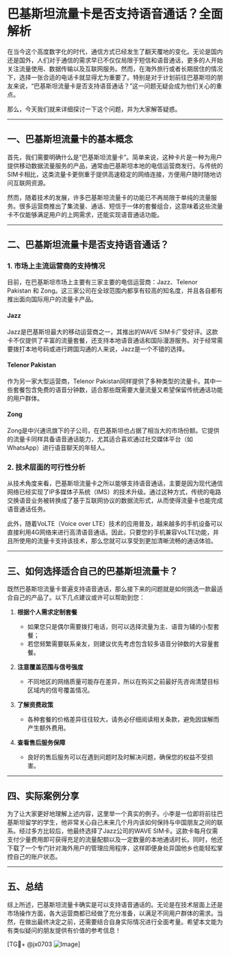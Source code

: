 # 巴基斯坦流量卡是否支持语音通话？全面解析

在当今这个高度数字化的时代，通信方式已经发生了翻天覆地的变化。无论是国内还是国外，人们对于通信的需求早已不仅仅局限于短信和语音通话，更多的人开始关注流量使用、数据传输以及互联网服务。然而，在海外旅行或者长期居住的情况下，选择一张合适的电话卡就显得尤为重要了。特别是对于计划前往巴基斯坦的朋友来说，“巴基斯坦流量卡是否支持语音通话？”这一问题无疑会成为他们关心的重点。

那么，今天我们就来详细探讨一下这个问题，并为大家解答疑惑。

---

## 一、巴基斯坦流量卡的基本概念

首先，我们需要明确什么是“巴基斯坦流量卡”。简单来说，这种卡片是一种为用户提供移动数据流量服务的产品，通常由巴基斯坦本地的电信运营商发行。与传统的SIM卡相比，这类流量卡更侧重于提供高速稳定的网络连接，方便用户随时随地访问互联网资源。

然而，随着技术的发展，许多巴基斯坦流量卡的功能已不再局限于单纯的流量服务。很多运营商推出了集流量、通话、短信于一体的套餐组合，这意味着这些流量卡不仅能够满足用户的上网需求，还能实现语音通话功能。

---

## 二、巴基斯坦流量卡是否支持语音通话？

### 1. 市场上主流运营商的支持情况

目前，在巴基斯坦市场上主要有三家主要的电信运营商：Jazz、Telenor Pakistan 和 Zong。这三家公司在全球范围内都享有较高的知名度，并且各自都有推出面向国际用户的流量卡产品。

#### Jazz
Jazz是巴基斯坦最大的移动运营商之一，其推出的WAVE SIM卡广受好评。这款卡不仅提供了丰富的流量套餐，还支持本地语音通话和国际漫游服务。对于经常需要拨打本地号码或进行跨国沟通的人来说，Jazz是一个不错的选择。

#### Telenor Pakistan
作为另一家大型运营商，Telenor Pakistan同样提供了多种类型的流量卡。其中一些套餐包含免费的语音分钟数，适合那些既需要大量流量又希望保留传统通话功能的用户群体。

#### Zong
Zong是中兴通讯旗下的子公司，在巴基斯坦也占据了相当大的市场份额。它提供的流量卡同样具备语音通话能力，尤其适合喜欢通过社交媒体平台（如WhatsApp）进行语音聊天的年轻人。

### 2. 技术层面的可行性分析

从技术角度来看，巴基斯坦流量卡之所以能够支持语音通话，主要是因为现代通信网络已经实现了IP多媒体子系统（IMS）的技术升级。通过这种方式，传统的电路交换语音业务被转换成了基于互联网协议的数据流形式，从而使得流量卡也能完成语音通话任务。

此外，随着VoLTE（Voice over LTE）技术的应用普及，越来越多的手机设备可以直接利用4G网络来进行高清语音通话。因此，只要您的手机兼容VoLTE功能，并且所使用的流量卡支持该技术，那么您就可以享受到更加清晰流畅的通话体验。

---

## 三、如何选择适合自己的巴基斯坦流量卡？

既然巴基斯坦流量卡普遍支持语音通话，那么接下来的问题就是如何挑选一款最适合自己的产品了。以下几点建议或许可以帮助到您：

1. **根据个人需求定制套餐**
   - 如果您只是偶尔需要拨打电话，则可以选择流量为主、语音为辅的小型套餐；
   - 若您频繁需要联系亲友，则建议优先考虑包含较多语音分钟数的大容量套餐。

2. **注意覆盖范围与信号强度**
   - 不同地区的网络质量可能存在差异，所以在购买之前最好先咨询清楚目标区域内的信号覆盖情况。

3. **了解资费政策**
   - 各种套餐的价格差异往往较大，请务必仔细阅读相关条款，避免因误解而产生额外费用。

4. **查看售后服务保障**
   - 良好的售后服务可以在遇到问题时及时解决问题，确保您的权益不受损害。

---

## 四、实际案例分享

为了让大家更好地理解上述内容，这里举一个真实的例子。小李是一位即将前往巴基斯坦留学的学生，他非常关心自己未来几个月内该如何保持与中国朋友之间的联系。经过多方比较后，他最终选择了Jazz公司的WAVE SIM卡。这款卡每月仅需支付少量费用即可获得充足的流量配额以及一定数量的本地通话时长。同时，他还下载了一个专门针对海外用户的管理应用程序，这样即便身处异国他乡也能轻松掌控自己的账户状态。

---

## 五、总结

综上所述，巴基斯坦流量卡确实是可以支持语音通话的。无论是在技术层面上还是市场操作方面，各大运营商都已经做了充分准备，以满足不同用户群体的需求。当然，在做出最终决定之前，还需要结合自身实际情况进行全面考量。希望本文能为有类似疑问的朋友提供有价值的参考信息！

[TG💪+ @jx0703 ![Image](https://github.com/user-attachments/assets/dbca1d08-cadb-493c-b0ec-ad6f7a83f270)]